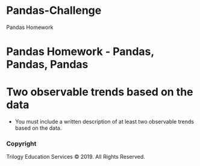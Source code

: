 # Pandas-Challenge
Pandas Homework 

# Pandas Homework - Pandas, Pandas, Pandas

# Two observable trends based on the data
* You must include a written description of at least two observable trends based on the data.



### Copyright

Trilogy Education Services © 2019. All Rights Reserved.

